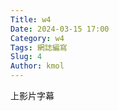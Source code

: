 ```yaml
---
Title: w4
Date: 2024-03-15 17:00
Category: w4
Tags: 網誌編寫
Slug: 4
Author: kmol
---
```




<!-- PELICAN_END_SUMMARY -->
上影片字幕